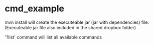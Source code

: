 # cmd_example
mvn install will create the executeable jar (jar with dependencies) file.
(Executeable jar file also included in the shared dropbox folder)

'?list' command will list all available commands
